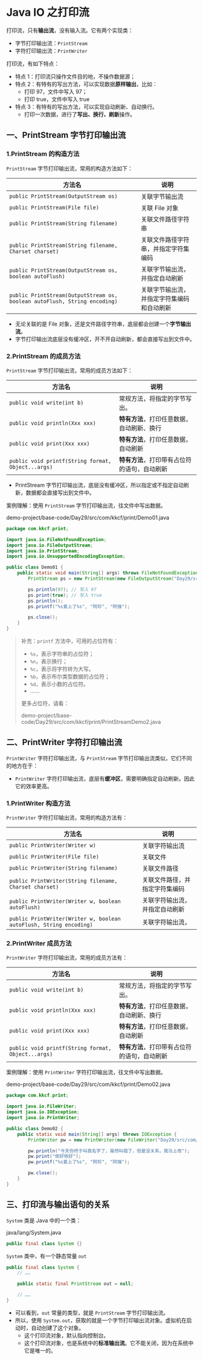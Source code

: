 # Java IO 之打印流

打印流，只有**输出流**，没有输入流。它有两个实现类：

- 字节打印输出流：`PrintStream`
- 字符打印输出流：`PrintWriter`

打印流，有如下特点：

- 特点 1：打印流只操作文件目的地，不操作数据源；
- 特点 2：有特有的写出方法，可以实现数据**原样输出**，比如：
  - 打印 97，文件中写入 97；
  - 打印 true，文件中写入 true
- 特点 3：有特有的写出方法，可以实现自动刷新、自动换行。
  - 打印一次数据，进行了**写出、换行、刷新**操作。

## 一、PrintStream 字节打印输出流

### 1.PrintStream 的构造方法

`PrintStream` 字节打印输出流，常用的构造方法如下：

| 方法名                                                       | 说明                                       |
| ------------------------------------------------------------ | ------------------------------------------ |
| `public PrintStream(OutputStream os)`                        | 关联字节输出流                             |
| `public PrintStream(File file)`                              | 关联 File 对象                             |
| `public PrintStream(String filename)`                        | 关联文件路径字符串                         |
| `public PrintStream(String filename, Charset charset)`       | 关联文件路径字符串，并指定字符集编码       |
| `public PrintStream(OutputStream os, boolean autoFlush)`     | 关联字节输出流，并指定自动刷新             |
| `public PrintStream(OutputStream os, boolean autoFlush, String encoding)` | 关联字节输出流，并指定字符集编码和自动刷新 |

- 无论关联的是 File 对象，还是文件路径字符串，底层都会创建一个**字节输出流**。
- 字节打印输出流底层没有缓冲区，开不开自动刷新，都会直接写出到文件中。

### 2.PrintStream 的成员方法

`PrintStream` 字节打印输出流，常用的成员方法如下：

| 方法名                                             | 说明                                         |
| -------------------------------------------------- | -------------------------------------------- |
| `public void write(int b)`                         | 常规方法，将指定的字节写出。                 |
| `public void println(Xxx xxx)`                     | **特有方法**，打印任意数据，自动刷新、换行   |
| `public void print(Xxx xxx)`                       | **特有方法**，打印任意数据，自动刷新         |
| `public void printf(String format, Object...args)` | **特有方法**，打印带有占位符的语句，自动刷新 |

- PrintStream 字节打印输出流，底层没有缓冲区，所以指定或不指定自动刷新，数据都会直接写出到文件中。

案例理解：使用 `PrintStream` 字节打印输出流，往文件中写出数据。

demo-project/base-code/Day29/src/com/kkcf/print/Demo01.java

```java
package com.kkcf.print;

import java.io.FileNotFoundException;
import java.io.FileOutputStream;
import java.io.PrintStream;
import java.io.UnsupportedEncodingException;

public class Demo01 {
    public static void main(String[] args) throws FileNotFoundException, UnsupportedEncodingException {
        PrintStream ps = new PrintStream(new FileOutputStream("Day29/src/com/kkcf/print/a.txt"), true, "UTF-8");

        ps.println(97); // 写入 97
        ps.print(true); // 写入 true
        ps.println();
        ps.printf("%s爱上了%s", "阿珍", "阿强");

        ps.close();
    }
}
```

> 补充：`printf` 方法中，可用的占位符有：
>
> - `%s`，表示字符串的占位符；
> - `%n`，表示换行；
> - `%c`，表示将字符转为大写。
> - `%b`，表示布尔类型数据的占位符；
> - `%d`，表示小数的占位符。
> - ……
>
> 更多占位符，请看：
>
> demo-project/base-code/Day29/src/com/kkcf/print/PrintStreamDemo2.java

## 二、PrintWriter 字符打印输出流

`PrintWriter` 字符打印输出流，与 `PrintStream` 字节打印输出流类似，它们不同的地方在于：

- `PrintWriter` 字符打印输出流，底层有**缓冲区**，需要明确指定自动刷新。因此它的效率更高。

### 1.PrintWriter 构造方法

`PrintWriter` 字符打印输出流，常用的构造方法有：

| 方法名                                                       | 说明                           |
| ------------------------------------------------------------ | ------------------------------ |
| `public PrintWriter(Writer w)`                               | 关联字符输出流                 |
| `public PrintWriter(File file)`                              | 关联文件                       |
| `public PrintWriter(String filename)`                        | 关联文件路径                   |
| `public PrintWriter(String filename, Charset charset)`       | 关联文件路径，并指定字符集编码 |
| `public PrintWriter(Writer w, boolean autoFlush)`            | 关联字符输出流，并指定自动刷新 |
| `public PrintWriter(Writer w, boolean autoFlush, String encoding)` | 关联字符输出流，               |

### 2.PrintWriter 成员方法

`PrintWriter` 字符打印输出流，常用的成员方法有：

| 方法名                                             | 说明                                         |
| -------------------------------------------------- | -------------------------------------------- |
| `public void write(int b)`                         | 常规方法，将指定的字节写出。                 |
| `public void println(Xxx xxx)`                     | **特有方法**，打印任意数据，自动刷新、换行   |
| `public void print(Xxx xxx)`                       | **特有方法**，打印任意数据，自动刷新         |
| `public void printf(String format, Object...args)` | **特有方法**，打印带有占位符的语句，自动刷新 |

案例理解：使用 `PrintWriter` 字符打印输出流，往文件中写出数据。

demo-project/base-code/Day29/src/com/kkcf/print/Demo02.java

```java
package com.kkcf.print;

import java.io.FileWriter;
import java.io.IOException;
import java.io.PrintWriter;

public class Demo02 {
    public static void main(String[] args) throws IOException {
        PrintWriter pw = new PrintWriter(new FileWriter("Day29/src/com/kkcf/print/a.txt"), true);

        pw.println("今天你终于叫我名字了，虽然叫错了，但是没关系，我马上改");
        pw.print("侬好侬好");
        pw.printf("%s爱上了%s", "阿珍", "阿强");

        pw.close();
    }
}
```

## 三、打印流与输出语句的关系

`System` 类是 Java 中的一个类：

java/lang/System.java

```java
public final class System {}
```

`System` 类中，有一个静态常量 `out`

```java
public final class System {
    // ……

    public static final PrintStream out = null;

    // ……
}
```

- 可以看到，`out` 常量的类型，就是 `PrintStream` 字节打印输出流。
- 所以，使用 `System.out`，获取的就是一个字节打印输出流对象。虚拟机在启动时，自动创建了这个对象。
  - 这个打印流对象，默认指向控制台。
  - 这个打印流对象，也是系统中的**标准输出流**。它不能关闭，因为在系统中它是唯一的。
